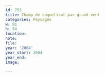 ```yaml
---
id: 753
title: Champ de coquelicot par grand vent
categories: Paysages
w: 81
h: 54
location:
note:
file:
year: '2004'
year_start: 2004
year_end:
image:

---
```

